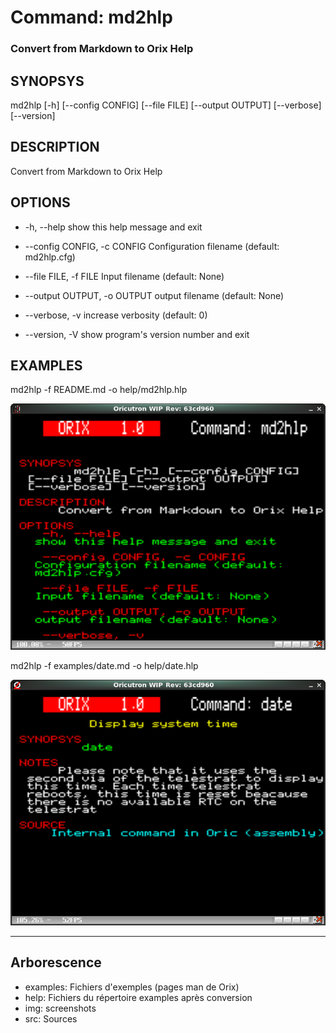 # Command: md2hlp

### Convert from Markdown to Orix Help

## SYNOPSYS
md2hlp [-h] [--config CONFIG] [--file FILE] [--output OUTPUT] [--verbose] [--version]

## DESCRIPTION
Convert from Markdown to Orix Help

## OPTIONS
*  -h, --help
                show this help message and exit

*  --config CONFIG, -c CONFIG
                Configuration filename (default: md2hlp.cfg)

*  --file FILE, -f FILE
                Input filename (default: None)

*  --output OUTPUT, -o OUTPUT
                output filename (default: None)

*  --verbose, -v
                increase verbosity (default: 0)

*  --version, -V
                show program's version number and exit

## EXAMPLES
md2hlp -f README.md -o help/md2hlp.hlp

![](/img/md2hlp.png)


md2hlp -f examples/date.md -o help/date.hlp

![](/img/date.png)

---

## Arborescence
- examples: Fichiers d'exemples (pages man de Orix)
- help: Fichiers du répertoire examples après conversion
- img: screenshots
- src: Sources

